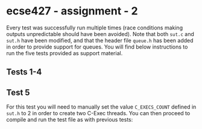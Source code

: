 # ecse427 - assignment - 2

Every test was successfully run multiple times (race conditions making outputs unpredictable should have been avoided). Note that both `sut.c` and `sut.h` have been modified, and that the header file `queue.h` has been added in order to provide support for queues. You will find below instructions to run the five tests provided as support material.

## Tests 1-4


## Test 5
For this test you will need to manually set the value `C_EXECS_COUNT` defined in `sut.h` to 2 in order to create two C-Exec threads. You can then proceed to compile and run the test file as with previous tests: